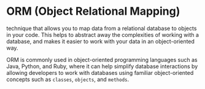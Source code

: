 # ORM (Object Relational Mapping)

technique that allows you to map data from a relational database to objects in your code. 
This helps to abstract away the complexities of working with a database, and makes it easier to work with your data in an object-oriented way.

ORM is commonly used in object-oriented programming languages such as Java, Python, and Ruby, where it can help simplify database interactions by allowing developers to work with databases using familiar object-oriented concepts such as `classes`, `objects`, and `methods`.
